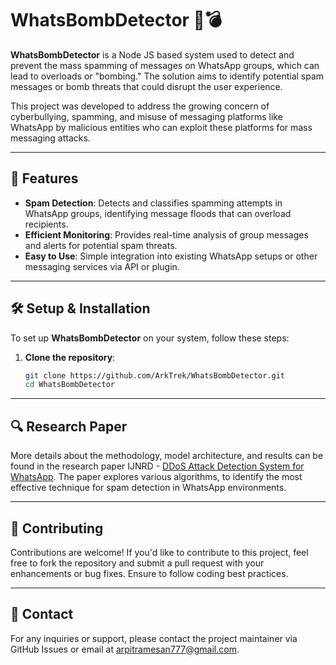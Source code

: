 # WhatsBombDetector 📱💣

**WhatsBombDetector** is a Node JS based system used to detect and prevent the mass spamming of messages on WhatsApp groups, which can lead to overloads or "bombing." The solution aims to identify potential spam messages or bomb threats that could disrupt the user experience.

This project was developed to address the growing concern of cyberbullying, spamming, and misuse of messaging platforms like WhatsApp by malicious entities who can exploit these platforms for mass messaging attacks.

---

## 🚀 Features

- **Spam Detection**: Detects and classifies spamming attempts in WhatsApp groups, identifying message floods that can overload recipients.
- **Efficient Monitoring**: Provides real-time analysis of group messages and alerts for potential spam threats.
- **Easy to Use**: Simple integration into existing WhatsApp setups or other messaging services via API or plugin.
  
---

## 🛠️ Setup & Installation

To set up **WhatsBombDetector** on your system, follow these steps:

1. **Clone the repository**:
   ```bash
   git clone https://github.com/ArkTrek/WhatsBombDetector.git
   cd WhatsBombDetector

---

## 🔍 Research Paper

More details about the methodology, model architecture, and results can be found in the research paper IJNRD - [DDoS Attack Detection System for WhatsApp](https://ijnrd.org/papers/IJNRD2306421.pdf). The paper explores various algorithms, to identify the most effective technique for spam detection in WhatsApp environments.

---

## 🤝 Contributing
Contributions are welcome! If you'd like to contribute to this project, feel free to fork the repository and submit a pull request with your enhancements or bug fixes. Ensure to follow coding best practices.

---

## 📧 Contact
For any inquiries or support, please contact the project maintainer via GitHub Issues or email at arpitramesan777@gmail.com.
